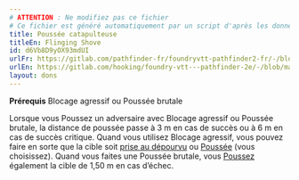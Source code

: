 ```yaml
---
# ATTENTION : Ne modifiez pas ce fichier
# Ce fichier est généré automatiquement par un script d'après les données du module Foundry VTT officiel et de sa traduction
title: Poussée catapulteuse
titleEn: Flinging Shove
id: d6Vb8D9yOX93mdUI
urlFr: https://gitlab.com/pathfinder-fr/foundryvtt-pathfinder2-fr/-/blob/master/data/feats/d6Vb8D9yOX93mdUI.htm
urlEn: https://gitlab.com/hooking/foundry-vtt---pathfinder-2e/-/blob/master/packs/data/feats.db/flinging-shove.json
layout: dons
---
```

**Prérequis** Blocage agressif ou Poussée brutale

Lorsque vous Poussez un adversaire avec Blocage agressif ou Poussée brutale, la distance de poussée passe à 3 m en cas de succès ou à 6 m en cas de succès critique. Quand vous utilisez Blocage agressif, vous pouvez faire en sorte que la cible soit [prise au dépourvu](../conditions/pris-au-dépourvu.md) ou [Poussée](../actions/pousser.md) (vous choisissez). Quand vous faites une Poussée brutale, vous [Poussez](../actions/pousser.md) également la cible de 1,50 m en cas d’échec.
